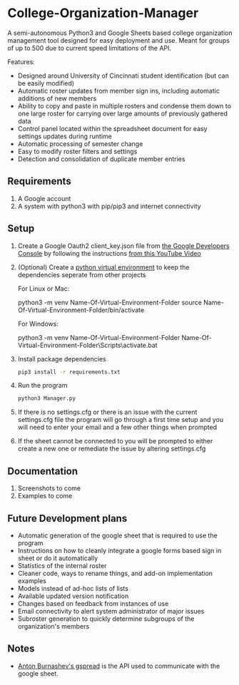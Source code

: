 # College-Organization-Manager
A semi-autonomous Python3 and Google Sheets based college organization management tool designed for easy deployment and use. Meant for groups of up to 500 due to current speed limitations of the API.

Features:

* Designed around University of Cincinnati student identification (but can be easily modified)
* Automatic roster updates from member sign ins, including automatic additions of new members
* Ability to copy and paste in multiple rosters and condense them down to one large roster for carrying over large amounts of previously gathered data
* Control panel located within the spreadsheet document for easy settings updates during runtime
* Automatic processing of semester change
* Easy to modify roster filters and settings
* Detection and consolidation of duplicate member entries

## Requirements
1. A Google account
2. A system with python3 with pip/pip3 and internet connectivity

## Setup
1. Create a Google Oauth2 client_key.json file from [the Google Developers Console](https://console.cloud.google.com/apis/dashboard) by following the instructions [from this YouTube Video](https://www.youtube.com/watch?v=vISRn5qFrkM)

2. (Optional) Create a [python virtual environment](https://docs.python.org/3/tutorial/venv.html) to keep the dependencies seperate from other projects

    For Linux or Mac:

    python3 -m venv Name-Of-Virtual-Environment-Folder
    source Name-Of-Virtual-Environment-Folder/bin/activate

    For Windows:

    python3 -m venv Name-Of-Virtual-Environment-Folder
    Name-Of-Virtual-Environment-Folder\Scripts\activate.bat

3. Install package dependencies
    
    ```bash
    pip3 install -r requirements.txt
    ```
    
4. Run the program
    
    ```bash
    python3 Manager.py
    ```
    
5. If there is no settings.cfg or there is an issue with the current settings.cfg file the program will go through a first time setup and you will need to enter your email and a few other things when prompted
6. If the sheet cannot be connected to you will be prompted to either create a new one or remediate the issue by altering settings.cfg

## Documentation
1. Screenshots to come
2. Examples to come

## Future Development plans
- Automatic generation of the google sheet that is required to use the program
- Instructions on how to cleanly integrate a google forms based sign in sheet or do it automatically
- Statistics of the internal roster
- Cleaner code, ways to rename things, and add-on implementation examples
- Models instead of ad-hoc lists of lists
- Available updated version notification
- Changes based on feedback from instances of use
- Email connectivity to alert system administrator of major issues
- Subroster generation to quickly determine subgroups of the organization's members

## Notes
- [Anton Burnashev's gspread](https://github.com/burnash/gspread) is the API used to communicate with the google sheet.
